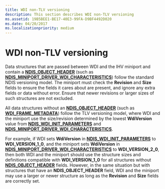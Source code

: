 ```yaml
---
title: WDI non-TLV versioning
description: This section describes WDI non-TLV versioning
ms.assetid: 19B5BEE1-BE17-40E3-99FA-D9BF4492D020
ms.date: 04/20/2017
ms.localizationpriority: medium
---
```


# WDI non-TLV versioning


Data structures that are passed between WDI and the IHV miniport and contain a [**NDIS\_OBJECT\_HEADER**](https://docs.microsoft.com/windows-hardware/drivers/ddi/content/ntddndis/ns-ntddndis-_ndis_object_header) (such as [**NDIS\_MINIPORT\_DRIVER\_WDI\_CHARACTERISTICS**](https://docs.microsoft.com/windows-hardware/drivers/ddi/content/dot11wdi/ns-dot11wdi-_ndis_miniport_driver_wdi_characteristics)) follow the standard NDIS versioning model. The miniport must check the **Revision** and **Size** fields to ensure the fields it cares about are present, and ignore any extra fields or data without error. Ensure that newer revisions or larger sizes of such structures are not excluded.

All data structures without an [**NDIS\_OBJECT\_HEADER**](https://docs.microsoft.com/windows-hardware/drivers/ddi/content/ntddndis/ns-ntddndis-_ndis_object_header) (such as [**WDI\_FRAME\_METADATA**](https://docs.microsoft.com/windows-hardware/drivers/ddi/content/dot11wdi/ns-dot11wdi-_wdi_frame_metadata)) follow the TLV versioning model, where WDI and the miniport use the size/revision determined by the lowest **WdiVersion** value from [**NDIS\_WDI\_INIT\_PARAMETERS**](https://docs.microsoft.com/windows-hardware/drivers/ddi/content/dot11wdi/ns-dot11wdi-_ndis_wdi_init_parameters) and [**NDIS\_MINIPORT\_DRIVER\_WDI\_CHARACTERISTICS**](https://docs.microsoft.com/windows-hardware/drivers/ddi/content/dot11wdi/ns-dot11wdi-_ndis_miniport_driver_wdi_characteristics).

For example, if WDI sets **WdiVersion** in [**NDIS\_WDI\_INIT\_PARAMETERS**](https://docs.microsoft.com/windows-hardware/drivers/ddi/content/dot11wdi/ns-dot11wdi-_ndis_wdi_init_parameters) to **WDI\_VERSION\_1\_0**, and the miniport sets **WdiVersion** in [**NDIS\_MINIPORT\_DRIVER\_WDI\_CHARACTERISTICS**](https://docs.microsoft.com/windows-hardware/drivers/ddi/content/dot11wdi/ns-dot11wdi-_ndis_miniport_driver_wdi_characteristics) to **WDI\_VERSION\_2\_0**, then both WDI and the miniport should use the structure sizes and definitions compatible with **WDI\_VERSION\_1\_0** for all structures without [**NDIS\_OBJECT\_HEADER**](https://docs.microsoft.com/windows-hardware/drivers/ddi/content/ntddndis/ns-ntddndis-_ndis_object_header) fields. However, in the same situation but with structures that have an **NDIS\_OBJECT\_HEADER** field, WDI and the miniport may use a larger or newer structure as long as the **Revision** and **Size** fields are correctly set.

 

 





